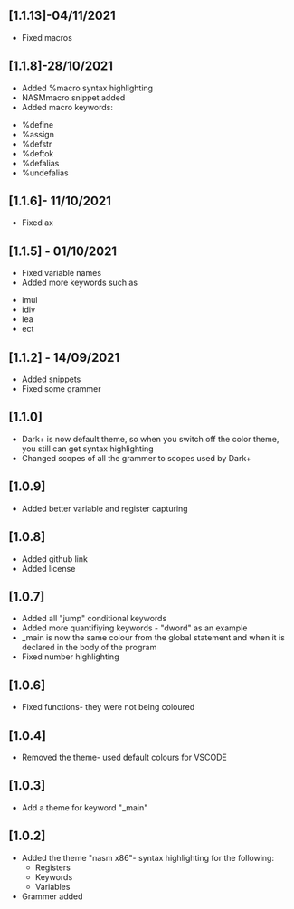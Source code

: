 ## [1.1.13]-04/11/2021
- Fixed macros

## [1.1.8]-28/10/2021
- Added %macro syntax highlighting
- NASMmacro snippet added
- Added macro keywords:
* %define
* %assign
* %defstr
* %deftok
* %defalias
* %undefalias

## [1.1.6]- 11/10/2021
- Fixed ax

## [1.1.5] - 01/10/2021
- Fixed variable names
- Added more keywords such as
* imul
* idiv
* lea
* ect

## [1.1.2] - 14/09/2021
- Added snippets
- Fixed some grammer

## [1.1.0]
- Dark+ is now default theme, so when you switch off the color theme, you still can get syntax highlighting
- Changed scopes of all the grammer to scopes used by Dark+

## [1.0.9]
- Added better variable and register capturing

## [1.0.8]
- Added github link
- Added license

## [1.0.7]
- Added all "jump" conditional keywords
- Added more quantifiying keywords - "dword" as an example
- _main is now the same colour from the global statement and when it is declared in the body of the program
- Fixed number highlighting

## [1.0.6]
- Fixed functions- they were not being coloured

## [1.0.4]
- Removed the theme- used default colours for VSCODE

## [1.0.3]
- Add a theme for keyword "_main"

## [1.0.2]
- Added the theme "nasm x86"- syntax highlighting for the following:
    - Registers
    - Keywords
    - Variables
- Grammer added